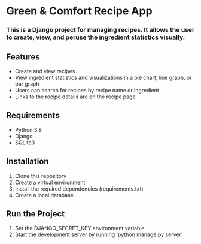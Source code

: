 # Green & Comfort Recipe App
### This is a Django project for managing recipes.  It allows the user to create, view, and peruse the ingredient statistics visually. 

## Features
- Create and view recipes
- View ingredient statistics and visualizations in a pie chart, line graph, or bar graph
- Users can search for recipes by recipe name or ingredient
- Links to the recipe details are on the recipe page

## Requirements
- Python 3.8
- Django
- SQLite3

## Installation
1. Clone this repository
2. Create a virtual environment
3. Install the required dependencies (requirements.txt)
4. Create a local database

## Run the Project
1. Set the DJANGO_SECRET_KEY environment variable
2. Start the development server by running 'python manage.py server'

